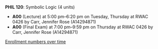 **PHIL 120**: Symbolic Logic (4 units)

- **A00** (Lecture) at 5:00 pm–6:20 pm on Tuesday, Thursday at RWAC 0426 by Carr, Jennifer Rose (A14294871)
- **A00** (Final Exam) at 7:00 pm–9:59 pm on Thursday at RWAC 0426 by Carr, Jennifer Rose (A14294871)

[Enrollment numbers over time](./PHIL120.tsv)
